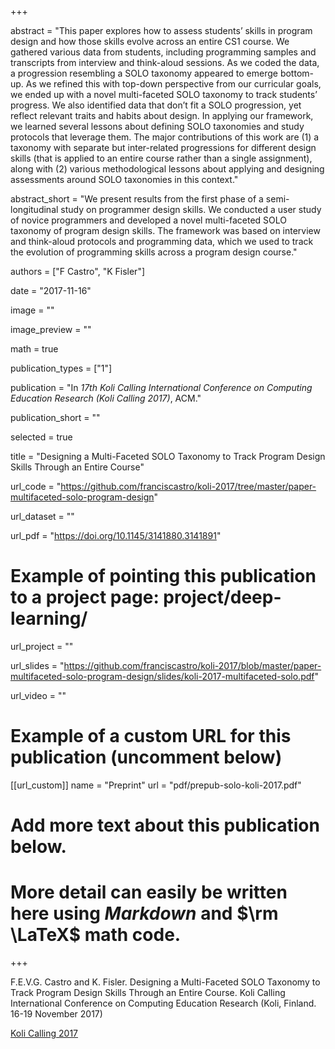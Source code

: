 +++

abstract = "This paper explores how to assess students’ skills in program design and how those skills evolve across an entire CS1 course. We gathered various data from students, including programming samples and transcripts from interview and think-aloud sessions. As we coded the data, a progression resembling a SOLO taxonomy appeared to emerge bottom-up. As we refined this with top-down perspective from our curricular goals, we ended up with a novel multi-faceted SOLO taxonomy to track students’ progress. We also identified data that don’t fit a SOLO progression, yet reflect relevant traits and habits about design. In applying our framework, we learned several lessons about defining SOLO taxonomies and study protocols that leverage them. The major contributions of this work are (1) a taxonomy with separate but inter-related progressions for different design skills (that is applied to an entire course rather than a single assignment), along with (2) various methodological lessons about applying and designing assessments around SOLO taxonomies in this context."

abstract_short = "We present results from the first phase of a semi-longitudinal study on programmer design skills. We conducted a user study of novice programmers and developed a novel multi-faceted SOLO taxonomy of program design skills. The framework was based on interview and think-aloud protocols and programming data, which we used to track the evolution of programming skills across a program design course."

authors = ["F Castro", "K Fisler"]

date = "2017-11-16"

image = ""

image_preview = ""

math = true

publication_types = ["1"]

publication = "In *17th Koli Calling International Conference on Computing Education Research (Koli Calling 2017)*, ACM."

publication_short = ""

selected = true

title = "Designing a Multi-Faceted SOLO Taxonomy to Track Program Design Skills Through an Entire Course"

url_code = "https://github.com/franciscastro/koli-2017/tree/master/paper-multifaceted-solo-program-design"

url_dataset = ""

url_pdf = "https://doi.org/10.1145/3141880.3141891"

# Example of pointing this publication to a project page: project/deep-learning/
url_project = ""

url_slides = "https://github.com/franciscastro/koli-2017/blob/master/paper-multifaceted-solo-program-design/slides/koli-2017-multifaceted-solo.pdf"

url_video = ""

# Example of a custom URL for this publication (uncomment below)
[[url_custom]]
name = "Preprint"
url = "pdf/prepub-solo-koli-2017.pdf"

# Add more text about this publication below.
# More detail can easily be written here using *Markdown* and $\rm \LaTeX$ math code.

+++

F.E.V.G. Castro and K. Fisler. Designing a Multi-Faceted SOLO Taxonomy to Track Program Design Skills Through an Entire Course. Koli Calling International Conference on Computing Education Research (Koli, Finland. 16-19 November 2017)

[Koli Calling 2017](http://www.kolicalling.fi/index.php/submissions/cfp-2017)
